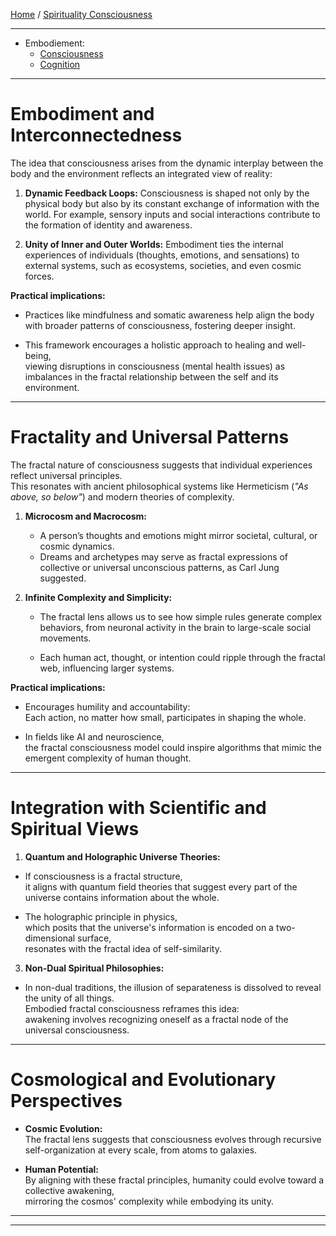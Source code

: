 [Home](/README.md) / [Spirituality Consciousness](/assets/docs/knowledges/SpiritualityConsciousness/readme.md)   
  
---   
  
- Embodiement:  
  - [Consciousness](/assets/docs/knowledges/SpiritualityConsciousness/embodiedFractal/consciousness/readme.md)  
  - [Cognition](/assets/docs/knowledges/SpiritualityConsciousness/embodiedFractal/cognition/readme.md)
  
---  

# **Embodiment and Interconnectedness**  
The idea that consciousness arises from the dynamic interplay between the body and the environment reflects an integrated view of reality:  
   1. **Dynamic Feedback Loops:**
    Consciousness is shaped not only by the physical body but also by its constant exchange of information with the world.
     For example, sensory inputs and social interactions contribute to the formation of identity and awareness.

   3. **Unity of Inner and Outer Worlds:**
    Embodiment ties the internal experiences of individuals (thoughts, emotions, and sensations) to external systems,
     such as ecosystems, societies, and even cosmic forces.  

**Practical implications:**  

  - Practices like mindfulness and somatic awareness help align the body with broader patterns of consciousness,
    fostering deeper insight.  
     
  - This framework encourages a holistic approach to healing and well-being,  
    viewing disruptions in consciousness (mental health issues) as imbalances in the fractal relationship between the self and its environment.  

---
   
# **Fractality and Universal Patterns**  
The fractal nature of consciousness suggests that individual experiences reflect universal principles.   
  This resonates with ancient philosophical systems like Hermeticism (*"As above, so below"*) and modern theories of complexity.    

   1. **Microcosm and Macrocosm:**  
      - A person’s thoughts and emotions might mirror societal, cultural, or cosmic dynamics.  
      - Dreams and archetypes may serve as fractal expressions of collective or universal unconscious patterns, as Carl Jung suggested.  

   2. **Infinite Complexity and Simplicity:**  
      - The fractal lens allows us to see how simple rules generate complex behaviors,
        from neuronal activity in the brain to large-scale social movements.
        
      - Each human act, thought, or intention could ripple through the fractal web, influencing larger systems.  
  
**Practical implications:**  
  - Encourages humility and accountability:  
    Each action, no matter how small, participates in shaping the whole.  
    
  - In fields like AI and neuroscience,  
    the fractal consciousness model could inspire algorithms that mimic the emergent complexity of human thought.  

---

# **Integration with Scientific and Spiritual Views**  
  1. **Quantum and Holographic Universe Theories:**  
   - If consciousness is a fractal structure,  
     it aligns with quantum field theories that suggest every part of the universe contains information about the whole.  
      
   - The holographic principle in physics,  
     which posits that the universe's information is encoded on a two-dimensional surface,  
     resonates with the fractal idea of self-similarity.   

  3. **Non-Dual Spiritual Philosophies:**  
   - In non-dual traditions, the illusion of separateness is dissolved to reveal the unity of all things.  
     Embodied fractal consciousness reframes this idea:  
       awakening involves recognizing oneself as a fractal node of the universal consciousness.  

---
  
# **Cosmological and Evolutionary Perspectives**  
   - **Cosmic Evolution:**  
     The fractal lens suggests that consciousness evolves through recursive self-organization at every scale, from atoms to galaxies.  
     
   - **Human Potential:**  
     By aligning with these fractal principles, humanity could evolve toward a collective awakening,  
     mirroring the cosmos' complexity while embodying its unity.  
  
---


---   
